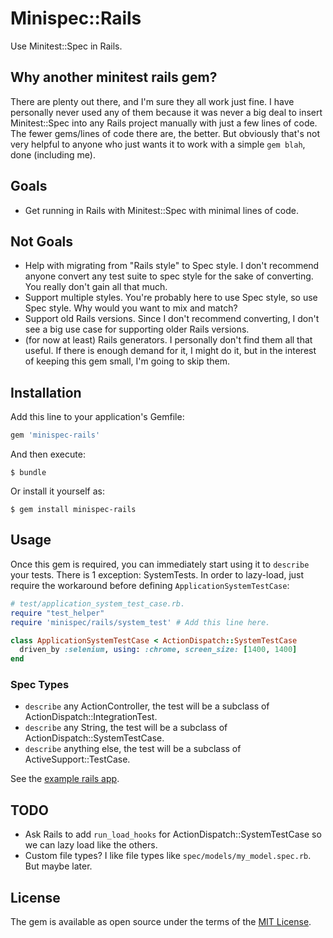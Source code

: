 # Minispec::Rails

Use Minitest::Spec in Rails.

## Why another minitest rails gem?

There are plenty out there, and I'm sure they all work just fine.
I have personally never used any of them because it was never a big deal to insert Minitest::Spec into any Rails project manually with just a few lines of code.
The fewer gems/lines of code there are, the better.
But obviously that's not very helpful to anyone who just wants it to work with a simple `gem blah`, done (including me).

## Goals

* Get running in Rails with Minitest::Spec with minimal lines of code.

## Not Goals

* Help with migrating from "Rails style" to Spec style. I don't recommend anyone convert any test suite to spec style for the sake of converting. You really don't gain all that much.
* Support multiple styles. You're probably here to use Spec style, so use Spec style. Why would you want to mix and match?
* Support old Rails versions. Since I don't recommend converting, I don't see a big use case for supporting older Rails versions.
* (for now at least) Rails generators. I personally don't find them all that useful. If there is enough demand for it, I might do it, but in the interest of keeping this gem small, I'm going to skip them.

## Installation

Add this line to your application's Gemfile:

```ruby
gem 'minispec-rails'
```

And then execute:

    $ bundle

Or install it yourself as:

    $ gem install minispec-rails

## Usage

Once this gem is required, you can immediately start using it to `describe` your tests.
There is 1 exception: SystemTests.
In order to lazy-load, just require the workaround before defining `ApplicationSystemTestCase`:

```ruby
# test/application_system_test_case.rb.
require "test_helper"
require 'minispec/rails/system_test' # Add this line here.

class ApplicationSystemTestCase < ActionDispatch::SystemTestCase
  driven_by :selenium, using: :chrome, screen_size: [1400, 1400]
end
```

### Spec Types

* `describe` any ActionController, the test will be a subclass of ActionDispatch::IntegrationTest.
* `describe` any String, the test will be a subclass of ActionDispatch::SystemTestCase.
* `describe` anything else, the test will be a subclass of ActiveSupport::TestCase.

See the [example rails app](https://github.com/ordinaryzelig/minispec-rails-example).

## TODO

* Ask Rails to add `run_load_hooks` for ActionDispatch::SystemTestCase so we can lazy load like the others.
* Custom file types? I like file types like `spec/models/my_model.spec.rb`. But maybe later.

## License

The gem is available as open source under the terms of the [MIT License](http://opensource.org/licenses/MIT).
